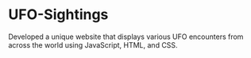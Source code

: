 # UFO-Sightings
Developed a unique website that displays various UFO encounters from across the world using JavaScript, HTML, and CSS.
